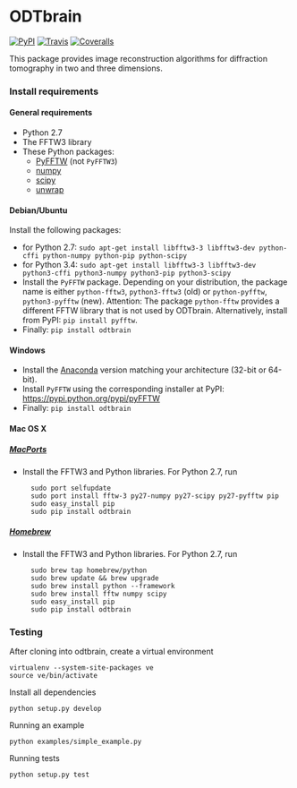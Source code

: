 ODTbrain
==========
[![PyPI](http://img.shields.io/pypi/v/odtbrain.svg)](https://pypi.python.org/pypi/odtbrain)
[![Travis](http://img.shields.io/travis/paulmueller/ODTbrain.svg)](https://travis-ci.org/paulmueller/ODTbrain)
[![Coveralls](https://img.shields.io/coveralls/paulmueller/ODTbrain.svg)](https://coveralls.io/r/paulmueller/ODTbrain)


This package provides image reconstruction algorithms for diffraction tomography in two and three dimensions.


### Install requirements

#### General requirements
 - Python 2.7
 - The FFTW3 library
 - These Python packages: 
    - [PyFFTW](https://github.com/hgomersall/pyFFTW) (not `PyFFTW3`)
    - [numpy](https://github.com/numpy/numpy)
    - [scipy](https://github.com/scipy/scipy)
    - [unwrap](https://github.com/geggo/phase-unwrap)

#### Debian/Ubuntu
Install the following packages:
 - for Python 2.7: `sudo apt-get install libfftw3-3 libfftw3-dev python-cffi python-numpy python-pip python-scipy`
 - for Python 3.4: `sudo apt-get install libfftw3-3 libfftw3-dev python3-cffi python3-numpy python3-pip python3-scipy`
 - Install the `PyFFTW` package. Depending on your distribution, the package name is
   either `python-fftw3`, `python3-fftw3` (old) or `python-pyfftw`, `python3-pyfftw` (new).
   Attention: The package `python-fftw` provides a different FFTW library that is not used by ODTbrain.
   Alternatively, install from PyPI: `pip install pyfftw`.
 - Finally: `pip install odtbrain`

#### Windows
 - Install the [Anaconda](http://continuum.io/downloads#all) version matching your architecture (32-bit or 64-bit).
 - Install `PyFFTW` using the corresponding installer at PyPI:
   https://pypi.python.org/pypi/pyFFTW
 - Finally: `pip install odtbrain`

#### Mac OS X

##### [MacPorts](https://www.macports.org/)
 - Install the FFTW3 and Python libraries. For Python 2.7, run
   
         sudo port selfupdate  
         sudo port install fftw-3 py27-numpy py27-scipy py27-pyfftw pip
         sudo easy_install pip
         sudo pip install odtbrain
      
##### [Homebrew](http://brew.sh/)
 - Install the FFTW3 and Python libraries. For Python 2.7, run
    
         sudo brew tap homebrew/python
         sudo brew update && brew upgrade
         sudo brew install python --framework
         sudo brew install fftw numpy scipy
         sudo easy_install pip
         sudo pip install odtbrain


### Testing
After cloning into odtbrain, create a virtual environment

    virtualenv --system-site-packages ve
    source ve/bin/activate

Install all dependencies

    python setup.py develop
    
Running an example

    python examples/simple_example.py
   
Running tests

    python setup.py test
